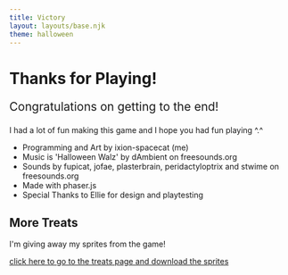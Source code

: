 ```yaml
---
title: Victory
layout: layouts/base.njk
theme: halloween
---
```


# Thanks for Playing!

<p style="font-size:1.5em">Congratulations on getting to the end!</p>

I had a lot of fun making this game and I hope you had fun playing ^.^

- Programming and Art by ixion-spacecat (me)
- Music is 'Halloween Walz' by dAmbient on freesounds.org
- Sounds by fupicat, jofae, plasterbrain, peridactyloptrix and stwime on freesounds.org
- Made with phaser.js
- Special Thanks to Ellie for design and playtesting

## More Treats

I'm giving away my sprites from the game!

[click here to go to the treats page and download the sprites](/events/2024/halloween/treats/)
